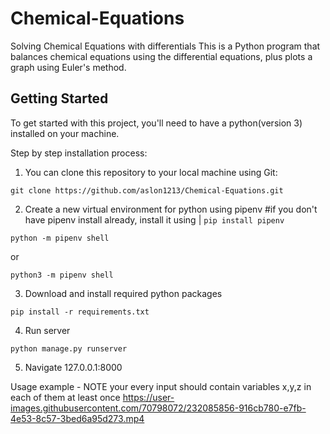 # Chemical-Equations
Solving Chemical Equations with differentials
This is a Python program that balances chemical equations using the differential equations, plus plots a graph using Euler's method.

## Getting Started

To get started with this project, you'll need to have a python(version 3) installed on your machine. 


Step by step installation process:
1. You can clone this repository to your local machine using Git:
```Git:
git clone https://github.com/aslon1213/Chemical-Equations.git
```
2. Create a new virtual environment for python using pipenv
#if you don't have pipenv install already, install it using | ```pip install pipenv```
```
python -m pipenv shell
```
or 
```
python3 -m pipenv shell
```
3. Download and install required python packages
```
pip install -r requirements.txt
```
4. Run server
```
python manage.py runserver
```
5. Navigate 127.0.0.1:8000


Usage example - NOTE your every input should contain variables x,y,z in each of them at least once
https://user-images.githubusercontent.com/70798072/232085856-916cb780-e7fb-4e53-8c57-3bed6a95d273.mp4


